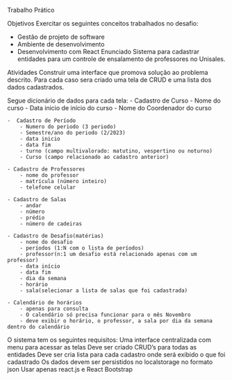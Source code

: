 Trabalho Prático

Objetivos
Exercitar os seguintes conceitos trabalhados no desafio:
   - Gestão de projeto de software
   - Ambiente de desenvolvimento
   - Desenvolvimento com React
Enunciado
Sistema para cadastrar entidades para um controle de ensalamento de professores no Unisales.

Atividades
Construir uma interface que promova solução ao problema descrito.
Para cada caso sera criado uma tela de CRUD e uma lista dos dados cadastrados.

Segue dicionário de dados para cada tela:
    - Cadastro de Curso
        - Nome do curso
        - Data inicio de início do curso
        - Nome do Coordenador do curso
        
    -  Cadastro de Período
        - Numero do periodo (3 periodo)
        - Semestre/ano do periodo (2/2023)
        - data inicio
        - data fim
        - turno (campo multivalorado: matutino, vespertino ou noturno)
        - Curso (campo relacionado ao cadastro anterior)
        
    - Cadastro de Professores
        - nome do professor 
        - matrícula (número inteiro)
        - telefone celular
        
    - Cadastro de Salas
        - andar
        - número
        - prédio
        - número de cadeiras
        
    - Cadastro de Desafio(matérias)
        - nome do desafio
        - períodos (1:N com o lista de períodos)
        - professor(n:1 um desafio está relacionado apenas com um professor)
        - data início
        - data fim
        - dia da semana
        - horário
        - sala(selecionar a lista de salas que foi cadastrada)
        
    - Calendário de horários
        - apenas para consulta 
        - O calendário só precisa funcionar para o mês Novembro
        - deve exibir o horário, o professor, a sala por dia da semana dentro do calendário

O sistema tem os seguintes requisitos:
    Uma interface centralizada com menu para acessar as telas
    Deve ser criado CRUD’s para todas as entidades
    Deve ser cria lista para cada cadastro onde será exibido o que foi cadastrado
    Os dados devem ser persistidos no localstorage no formato json
    Usar apenas react.js e React Bootstrap
